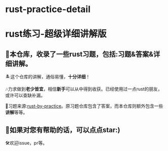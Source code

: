 # rust-practice-detail

# rust练习-超级详细讲解版

## 🚀本仓库，收录了一些rust习题，包括:习题&答案&详细讲解。

🏝这个仓库的讲解，通俗易懂，**十分详细**！

🎶力求做到**老少皆宜**，相信**新手**可以从中得到收获。已经使用过一点rust的朋友，或许可以查缺补漏。

🎨习题来源:[rust-by-practice](https://github.com/sunface/rust-by-practice)。原习题仓库包含了答案，而本仓库则额外包含一些**讲解**等等。

## 🌟如果对您有帮助的话，可以点点star:)

🛠欢迎issue，pr等。
